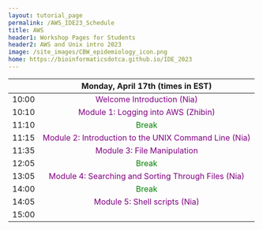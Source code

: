 ```yaml
---
layout: tutorial_page
permalink: /AWS_IDE23_Schedule
title: AWS
header1: Workshop Pages for Students
header2: AWS and Unix intro 2023
image: /site_images/CBW_epidemiology_icon.png
home: https://bioinformaticsdotca.github.io/IDE_2023
---
```


||**Monday, April 17th (times in EST)** |
|:---: |:---: |
| 10:00 |<font color="purple">Welcome Introduction (Nia)</font>|
|	10:10	|	<font color="purple">Module 1: Logging into AWS (Zhibin)</font>	|
|	11:10	|	<font color="green">Break</font>	|
|	11:15	|	<font color="purple">Module 2: Introduction to the UNIX Command Line (Nia)</font>	|
|	11:35	|	<font color="purple">Module 3: File Manipulation</font>	|
|	12:05	|	<font color="green">Break</font>	|
|	13:05	|	<font color="purple">Module 4: Searching and Sorting Through Files (Nia)</font>	|
|	14:00	|	<font color="green">Break</font>	|
|	14:05	|	<font color="purple">Module 5: Shell scripts (Nia)</font>	|
|	15:00	|		|
